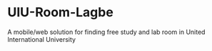 # UIU-Room-Lagbe
A mobile/web solution for finding free study and lab room in United International University
